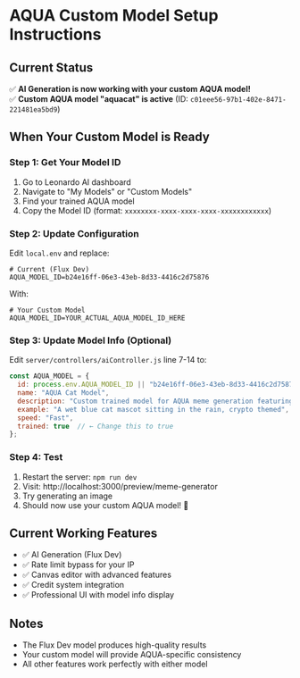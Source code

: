 # AQUA Custom Model Setup Instructions

## Current Status
✅ **AI Generation is now working with your custom AQUA model!**  
✅ **Custom AQUA model "aquacat" is active** (ID: `c01eee56-97b1-402e-8471-221481ea5bd9`)

## When Your Custom Model is Ready

### Step 1: Get Your Model ID
1. Go to Leonardo AI dashboard
2. Navigate to "My Models" or "Custom Models"
3. Find your trained AQUA model
4. Copy the Model ID (format: `xxxxxxxx-xxxx-xxxx-xxxx-xxxxxxxxxxxx`)

### Step 2: Update Configuration
Edit `local.env` and replace:
```env
# Current (Flux Dev)
AQUA_MODEL_ID=b24e16ff-06e3-43eb-8d33-4416c2d75876
```

With:
```env
# Your Custom Model
AQUA_MODEL_ID=YOUR_ACTUAL_AQUA_MODEL_ID_HERE
```

### Step 3: Update Model Info (Optional)
Edit `server/controllers/aiController.js` line 7-14 to:
```javascript
const AQUA_MODEL = {
  id: process.env.AQUA_MODEL_ID || "b24e16ff-06e3-43eb-8d33-4416c2d75876",
  name: "AQUA Cat Model",
  description: "Custom trained model for AQUA meme generation featuring the soggy cat",
  example: "A wet blue cat mascot sitting in the rain, crypto themed",
  speed: "Fast",
  trained: true  // ← Change this to true
};
```

### Step 4: Test
1. Restart the server: `npm run dev`
2. Visit: http://localhost:3000/preview/meme-generator
3. Try generating an image
4. Should now use your custom AQUA model! 🎯

## Current Working Features
- ✅ AI Generation (Flux Dev)
- ✅ Rate limit bypass for your IP
- ✅ Canvas editor with advanced features
- ✅ Credit system integration
- ✅ Professional UI with model info display

## Notes
- The Flux Dev model produces high-quality results
- Your custom model will provide AQUA-specific consistency
- All other features work perfectly with either model
